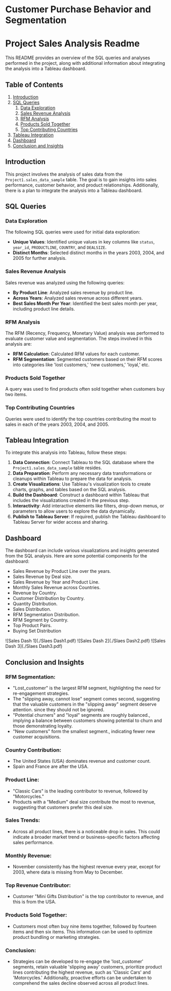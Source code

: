 # Customer Purchase Behavior and Segmentation
# Project Sales Analysis Readme
This README provides an overview of the SQL queries and analyses performed in the project, along with additional information about integrating the analysis into a Tableau dashboard.

## Table of Contents
1. [Introduction](#introduction)
2. [SQL Queries](#sql-queries)
    1. [Data Exploration](#data-exploration)
    2. [Sales Revenue Analysis](#sales-revenue-analysis)
    3. [RFM Analysis](#rfm-analysis)
    4. [Products Sold Together](#products-sold-together)
    5. [Top Contributing Countries](#top-contributing-countries)
3. [Tableau Integration](#tableau-integration)
4. [Dashboard](#dashboard)
5. [Conclusion and Insights](#conclusion_and_insights)


## Introduction<a name="introduction"></a>

This project involves the analysis of sales data from the `Project1.sales_data_sample` table. The goal is to gain insights into sales performance, customer behavior, and product relationships. Additionally, there is a plan to integrate the analysis into a Tableau dashboard.

## SQL Queries<a name="sql-queries"></a>

### Data Exploration<a name="data-exploration"></a>

The following SQL queries were used for initial data exploration:
- **Unique Values**: Identified unique values in key columns like `status`, `year_id`, `PRODUCTLINE`, `COUNTRY`, and `DEALSIZE`.
- **Distinct Months**: Selected distinct months in the years 2003, 2004, and 2005 for further analysis.

### Sales Revenue Analysis<a name="sales-revenue-analysis"></a>

Sales revenue was analyzed using the following queries:
- **By Product Line**: Analyzed sales revenue by product line.
- **Across Years**: Analyzed sales revenue across different years.
- **Best Sales Month Per Year**: Identified the best sales month per year, including product line details.

### RFM Analysis<a name="rfm-analysis"></a>

The RFM (Recency, Frequency, Monetary Value) analysis was performed to evaluate customer value and segmentation. The steps involved in this analysis are:
- **RFM Calculation**: Calculated RFM values for each customer.
- **RFM Segmentation**: Segmented customers based on their RFM scores into categories like 'lost customers,' 'new customers,' 'loyal,' etc.

### Products Sold Together<a name="products-sold-together"></a>

A query was used to find products often sold together when customers buy two items.

### Top Contributing Countries<a name="top-contributing-countries"></a>

Queries were used to identify the top countries contributing the most to sales in each of the years 2003, 2004, and 2005.

## Tableau Integration<a name="tableau-integration"></a>

To integrate this analysis into Tableau, follow these steps:
1. **Data Connection**: Connect Tableau to the SQL database where the `Project1.sales_data_sample` table resides.
2. **Data Preparation**: Perform any necessary data transformations or cleanups within Tableau to prepare the data for analysis.
3. **Create Visualizations**: Use Tableau's visualization tools to create charts, graphs, and tables based on the SQL analysis.
4. **Build the Dashboard**: Construct a dashboard within Tableau that includes the visualizations created in the previous step.
5. **Interactivity**: Add interactive elements like filters, drop-down menus, or parameters to allow users to explore the data dynamically.
6. **Publish to Tableau Server**: If required, publish the Tableau dashboard to Tableau Server for wider access and sharing.

## Dashboard<a name="dashboard"></a>

The dashboard can include various visualizations and insights generated from the SQL analysis. Here are some potential components for the dashboard:

- Sales Revenue by Product Line over the years.
- Sales Revenue by Deal size.
- Sales Revenue by Year and Product Line.
- Monthly Sales Revenue across Countries. 
- Revenue by Country.
- Customer Distribution by Country.
- Quantity Distribution.
- Sales Distribution.
- RFM Segmentation Distribution.
- RFM Segment by Country.
- Top Product Pairs.
- Buying Set Distribution

![Sales Dash 1](./Slaes Dash1.pdf)
![Sales Dash 2](./Slaes Dash2.pdf)
![Sales Dash 3](./Slaes Dash3.pdf)


## Conclusion and Insights<a name="conclusion_and_insights"></a>

### RFM Segmentation: 
- "Lost_customer" is the largest RFM segment, highlighting the need for re-engagement strategies.
- The "slipping away, cannot lose" segment comes second, suggesting that the valuable customers in the "slipping away" segment deserve attention. since they should not be ignored.
- "Potential churners" and "loyal" segments are roughly balanced., implying a balance between customers showing potential to churn and those demonstrating loyalty.
- "New customers" form the smallest segment., indicating fewer new customer acquisitions.
### Country Contribution:
- The United States (USA) dominates revenue and customer count.
- Spain and France are after the USA.

### Product Line:
- "Classic Cars" is the leading contributor to revenue, followed by "Motorcycles." 
- Products with a "Medium" deal size contribute the most to revenue, suggesting that customers prefer this deal size.

### Sales Trends:
- Across all product lines, there is a noticeable drop in sales. This could indicate a broader market trend or business-specific factors affecting sales performance.

### Monthly Revenue:
- November consistently has the highest revenue every year, except for 2003, where data is missing from May to December.

### Top Revenue Contributor:
- Customer "Mini Gifts Distribution" is the top contributor to revenue, and this is from the USA.

### Products Sold Together:
- Customers most often buy nine items together, followed by fourteen items and then six items. This information can be used to optimize product bundling or marketing strategies.

### Conclusion:
- Strategies can be developed to re-engage the 'lost_customer' segments, retain valuable 'slipping away' customers, prioritize product lines contributing the highest revenue, such as 'Classic Cars' and 'Motorcycles.' Additionally, proactive efforts can be undertaken to comprehend the sales decline observed across all product lines.